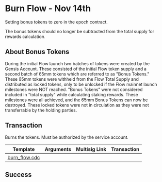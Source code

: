 # Burn Flow - Nov 14th

Setting bonus tokens to zero in the epoch contract.

The bonus tokens should no longer be subtracted from the total supply for rewards calculation.

## About Bonus Tokens

During the initial Flow launch two batches of tokens were created by the Gensis Account. These consisted of the initial Flow token supply and a second batch of 65mm tokens which are referred to as "Bonus Tokens." These 65mm tokens were withheld from the Flow Total Supply and distributed as locked tokens, only to be unlocked if the Flow mainnet launch milestones were NOT reached. "Bonus Tokens" were not considered included in "total supply" while calculating staking rewards. These milestones were all achieved, and the 65mm Bonus Tokens can now be destroyed. These locked tokens were not in circulation as they were not transferrable by the holding parties.

## Transaction 

Burns the tokens. Must be authorized by the service account.

| Template                                                             | Arguments | Multisig Link   | Transaction |
|----------------------------------------------------------------------|---        |---              |---          |
| [burn_flow.cdc](../../../../templates/set_bonus_tokens_to_zero..cdc) |  | | |



## Success
